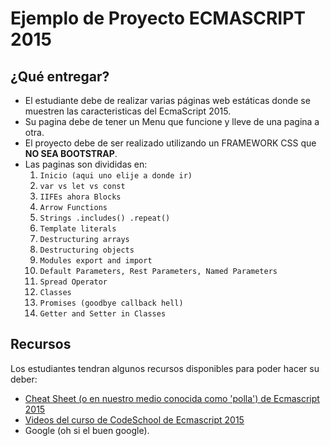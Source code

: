 # Ejemplo de Proyecto ECMASCRIPT 2015


## ¿Qué entregar?

* El estudiante debe de realizar varias páginas web estáticas donde se muestren las caracteristicas del EcmaScript 2015.
* Su pagina debe de tener un Menu que funcione y lleve de una pagina a otra.
* El proyecto debe de ser realizado utilizando un FRAMEWORK CSS que **NO SEA BOOTSTRAP**.
* Las paginas son divididas en: 
    1. `Inicio (aqui uno elije a donde ir)`
    2. `var vs let vs const`
    3. `IIFEs ahora Blocks`
    4. `Arrow Functions`
    5. `Strings .includes() .repeat()`
    6. `Template literals`
    7. `Destructuring arrays`
    8. `Destructuring objects`
    9. `Modules export and import`
    10. `Default Parameters, Rest Parameters, Named Parameters`
    11. `Spread Operator`
    12. `Classes`
    13. `Promises (goodbye callback hell)`
    14. `Getter and Setter in Classes`
    
## Recursos

Los estudiantes tendran algunos recursos disponibles para poder hacer su deber:

- [Cheat Sheet (o en nuestro medio conocida como 'polla') de Ecmascript 2015](https://github.com/DrkSephy/es6-cheatsheet#var-versus-let--const)
- [Videos del curso de CodeSchool de Ecmascript 2015](https://drive.google.com/open?id=0BykrLtGfC4omU0ZfSFFIU3R1RlE)
- Google (oh si el buen google).



